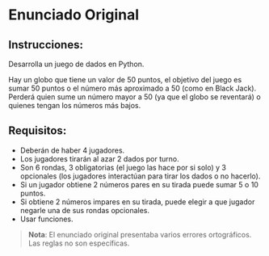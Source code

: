 # Enunciado Original

## Instrucciones:

Desarrolla un juego de dados en Python.

Hay un globo que tiene un valor de 50 puntos, el objetivo del juego es sumar 50
puntos o el número más aproximado a 50 (como en Black Jack). Perderá quien sume
un número mayor a 50 (ya que el globo se reventará) o quienes tengan los números
más bajos.

## Requisitos:

- Deberán de haber 4 jugadores.
- Los jugadores tirarán al azar 2 dados por turno.
- Son 6 rondas, 3 obligatorias (el juego las hace por si solo) y 3 opcionales (los
  jugadores interactúan para tirar los dados o no hacerlo).
- Si un jugador obtiene 2 números pares en su tirada puede sumar 5 o 10 puntos.
- Si obtiene 2 números impares en su tirada, puede elegir a que jugador negarle
  una de sus rondas opcionales.
- Usar funciones.

> __**Nota**__: El enunciado original presentaba varios errores ortográficos.
> Las reglas no son específicas.
